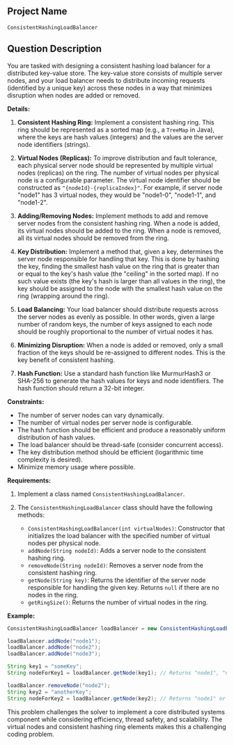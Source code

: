 ## Project Name

`ConsistentHashingLoadBalancer`

## Question Description

You are tasked with designing a consistent hashing load balancer for a distributed key-value store. The key-value store consists of multiple server nodes, and your load balancer needs to distribute incoming requests (identified by a unique key) across these nodes in a way that minimizes disruption when nodes are added or removed.

**Details:**

1.  **Consistent Hashing Ring:** Implement a consistent hashing ring. This ring should be represented as a sorted map (e.g., a `TreeMap` in Java), where the keys are hash values (integers) and the values are the server node identifiers (strings).

2.  **Virtual Nodes (Replicas):** To improve distribution and fault tolerance, each physical server node should be represented by multiple virtual nodes (replicas) on the ring. The number of virtual nodes per physical node is a configurable parameter.  The virtual node identifier should be constructed as `"{nodeId}-{replicaIndex}"`. For example, if server node "node1" has 3 virtual nodes, they would be "node1-0", "node1-1", and "node1-2".

3.  **Adding/Removing Nodes:** Implement methods to add and remove server nodes from the consistent hashing ring. When a node is added, its virtual nodes should be added to the ring. When a node is removed, all its virtual nodes should be removed from the ring.

4.  **Key Distribution:** Implement a method that, given a key, determines the server node responsible for handling that key. This is done by hashing the key, finding the smallest hash value on the ring that is greater than or equal to the key's hash value (the "ceiling" in the sorted map). If no such value exists (the key's hash is larger than all values in the ring), the key should be assigned to the node with the smallest hash value on the ring (wrapping around the ring).

5.  **Load Balancing:** Your load balancer should distribute requests across the server nodes as evenly as possible.  In other words, given a large number of random keys, the number of keys assigned to each node should be roughly proportional to the number of virtual nodes it has.

6.  **Minimizing Disruption:** When a node is added or removed, only a small fraction of the keys should be re-assigned to different nodes. This is the key benefit of consistent hashing.

7. **Hash Function:** Use a standard hash function like MurmurHash3 or SHA-256 to generate the hash values for keys and node identifiers.  The hash function should return a 32-bit integer.

**Constraints:**

*   The number of server nodes can vary dynamically.
*   The number of virtual nodes per server node is configurable.
*   The hash function should be efficient and produce a reasonably uniform distribution of hash values.
*   The load balancer should be thread-safe (consider concurrent access).
*   The key distribution method should be efficient (logarithmic time complexity is desired).
*   Minimize memory usage where possible.

**Requirements:**

1.  Implement a class named `ConsistentHashingLoadBalancer`.

2.  The `ConsistentHashingLoadBalancer` class should have the following methods:

    *   `ConsistentHashingLoadBalancer(int virtualNodes)`: Constructor that initializes the load balancer with the specified number of virtual nodes per physical node.
    *   `addNode(String nodeId)`: Adds a server node to the consistent hashing ring.
    *   `removeNode(String nodeId)`: Removes a server node from the consistent hashing ring.
    *   `getNode(String key)`: Returns the identifier of the server node responsible for handling the given key. Returns `null` if there are no nodes in the ring.
    *   `getRingSize()`: Returns the number of virtual nodes in the ring.

**Example:**

```java
ConsistentHashingLoadBalancer loadBalancer = new ConsistentHashingLoadBalancer(3); // 3 virtual nodes per node

loadBalancer.addNode("node1");
loadBalancer.addNode("node2");
loadBalancer.addNode("node3");

String key1 = "someKey";
String nodeForKey1 = loadBalancer.getNode(key1); // Returns "node1", "node2", or "node3" based on consistent hashing

loadBalancer.removeNode("node2");
String key2 = "anotherKey";
String nodeForKey2 = loadBalancer.getNode(key2); // Returns "node1" or "node3"

```
This problem challenges the solver to implement a core distributed systems component while considering efficiency, thread safety, and scalability. The virtual nodes and consistent hashing ring elements makes this a challenging coding problem.
